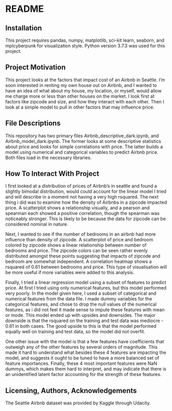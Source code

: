 # README

## Installation

This project requires pandas, numpy, matplotlib, sci-kit learn, seaborn, and mplcyberpunk for visualization style. Python version 3.7.3 was used for this project.

## Project Motivation

This project looks at the factors that impact cost of an Airbnb in Seattle. I’m soon interested in renting my own house out on Airbnb, and I wanted to have an idea of what about my house, my location, or myself, would allow me charge more or less than other houses on the market. I look first at factors like zipcode and size, and how they interact with each other. Then I look at a simple model to pull in other factors that may influence price.

## File Descriptions

This repository has two primary files Airbnb_descriptive_dark.ipynb, and Airbnb_model_dark.ipynb. The former looks at some descriptive statistics about price and looks for simple correlations with price. The latter builds a model using numerical and categorical variables to predict Airbnb price. Both files load in the necessary libraries.

## How To Interact With Project

I first looked at a distribution of prices of Airbnb’s in seattle and found a slightly bimodal distribution, would could account for the linear model I tried and will describe in a moment not having a very high rsquared. The next thing i did was to examine how the density of Airbnbs in a zipcode impacted price. A scatterplot shows a relationship visually, and a pearson and spearman each showed a positive correlation, though the spearman was noticeably stronger. This is likely to be because the data for zipcode can be considered nominal in nature.

Next, I wanted to see if the number of bedrooms in an airbnb had more influence than density of zipcode. A scatterplot of price and bedroom colored by zipcode shows a linear relationship between number of bedrooms and price. The zipcode colors can be seen rather evenly distributed amongst these points suggesting that impacts of zipcode and bedroom are somewhat independent. A correlation heatmap shows a rsquared of 0.61 between bedrooms and price. This type of visualisation will be more useful if more variables were added to this analysis.

Finally, I tried a linear regression model using a subset of features to predict price. At first I tried using only numerical features, but this model performed very poorly. In the model given here, I used a subset of categorical and numerical features from the data file. I made dummy variables for the categorical features, and chose to drop the null values of the numerical features, as i did not feel it made sense to impute these features with mean or mode. This model ended up with upsides and downsides. The major downside is that the rsquared on the training and test data was mediocre - 0.61 in both cases. The good upside to this is that the model performed equally well on training and test data, so the model did not overfit.

One other issue with the model is that a few features have coefficients that outweigh any of the other features by several orders of magnitude. This made it hard to understand what besides these 4 features are impacting the model, and suggests it ought to be tuned to have a more balanced set of feature importances. Finally, these 4 most important features were NaN dummys, which makes them hard to interpret, and may indicate that there is an unidentified latent factor accounting for the strength of these features.

## Licensing, Authors, Acknowledgements

The Seattle Airbnb dataset was provided by Kaggle through Udacity.
